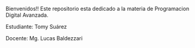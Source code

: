 Bienvenidos!!
Este repositorio esta dedicado a la materia de Programacion Digital Avanzada.

Estudiante: Tomy Suárez

Docente:  Mg. Lucas Baldezzari
